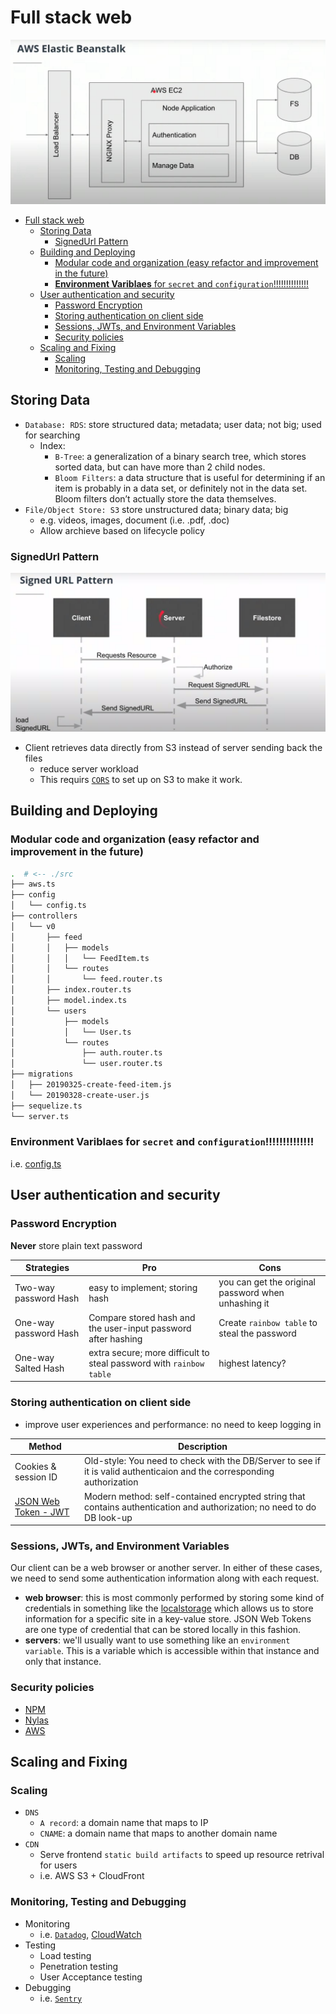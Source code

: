 # Full stack web

![architecture](img/full-stack-web.jpg)

- [Full stack web](#full-stack-web)
  - [Storing Data](#storing-data)
    - [SignedUrl Pattern](#signedurl-pattern)
  - [Building and Deploying](#building-and-deploying)
    - [Modular code and organization (easy refactor and improvement in the future)](#modular-code-and-organization-easy-refactor-and-improvement-in-the-future)
    - [**Environment Variblaes** for `secret` and `configuration`!!!!!!!!!!!!!!](#environment-variblaes-for-secret-and-configuration)
  - [User authentication and security](#user-authentication-and-security)
    - [Password Encryption](#password-encryption)
    - [Storing authentication on client side](#storing-authentication-on-client-side)
    - [Sessions, JWTs, and Environment Variables](#sessions-jwts-and-environment-variables)
    - [Security policies](#security-policies)
  - [Scaling and Fixing](#scaling-and-fixing)
    - [Scaling](#scaling)
    - [Monitoring, Testing and Debugging](#monitoring-testing-and-debugging)

## Storing Data

- `Database: RDS`: store structured data; metadata; user data; not big; used for searching
  - Index:
    - `B-Tree`: a generalization of a binary search tree, which stores sorted data, but can have more than 2 child nodes.
    - `Bloom Filters`: a data structure that is useful for determining if an item is probably in a data set, or definitely not in the data set. Bloom filters don’t actually store the data themselves.
- `File/Object Store: S3` store unstructured data; binary data; big
  - e.g. videos, images, document (i.e. .pdf, .doc)
  - Allow archieve based on lifecycle policy

### SignedUrl Pattern

![signedurl](img/signedurl.jpg)

- Client retrieves data directly from S3 instead of server sending back the files
  - reduce server workload
  - This requirs [`CORS`](https://developer.mozilla.org/en-US/docs/Web/HTTP/CORS) to set up on S3 to make it work.

## Building and Deploying

### Modular code and organization (easy refactor and improvement in the future)

```bash
.  # <-- ./src
├── aws.ts
├── config
│   └── config.ts
├── controllers
│   └── v0
│       ├── feed
│       │   ├── models
│       │   │   └── FeedItem.ts
│       │   └── routes
│       │       └── feed.router.ts
│       ├── index.router.ts
│       ├── model.index.ts
│       └── users
│           ├── models
│           │   └── User.ts
│           └── routes
│               ├── auth.router.ts
│               └── user.router.ts
├── migrations
│   ├── 20190325-create-feed-item.js
│   └── 20190328-create-user.js
├── sequelize.ts
└── server.ts
```

### **Environment Variblaes** for `secret` and `configuration`!!!!!!!!!!!!!!

i.e. [config.ts](../course-02/exercises/udacity-c2-restapi/src/config/config.ts)

## User authentication and security

### Password Encryption

**Never** store plain text password

| Strategies            | Pro                                                                 | Cons                                                |
| --------------------- | ------------------------------------------------------------------- | --------------------------------------------------- |
| Two-way password Hash | easy to implement; storing hash                                     | you can get the original password when unhashing it |
| One-way password Hash | Compare stored hash and the user-input password after hashing       | Create `rainbow table` to steal the password        |
| One-way Salted Hash   | extra secure; more difficult to steal password with `rainbow table` | highest latency?                                    |

### Storing authentication on client side

- improve user experiences and performance: no need to keep logging in

| Method                                  | Description                                                                                                             |
| --------------------------------------- | ----------------------------------------------------------------------------------------------------------------------- |
| Cookies & session ID                    | Old-style: You need to check with the DB/Server to see if it is valid authenticaion and the corresponding authorization |
| [JSON Web Token - JWT](https://jwt.io/) | Modern method: self-contained encrypted string that contains authentication and authorization; no need to do DB look-up |

### Sessions, JWTs, and Environment Variables

Our client can be a web browser or another server. In either of these cases, we need to send some authentication information along with each request.

- **web browser**: this is most commonly performed by storing some kind of credentials in something like the [localstorage](https://developer.mozilla.org/en-US/docs/Web/API/Window/localStorage) which allows us to store information for a specific site in a key-value store. JSON Web Tokens are one type of credential that can be stored locally in this fashion.
- **servers**: we'll usually want to use something like an `environment variable`. This is a variable which is accessible within that instance and only that instance.

### Security policies

- [NPM](https://www.npmjs.com/policies/security)
- [Nylas](https://www.nylas.com/security/)
- [AWS](https://aws.amazon.com/security/)

## Scaling and Fixing

### Scaling

- `DNS`
  - `A record`: a domain name that maps to IP
  - `CNAME`: a domain name that maps to another domain name
- `CDN`
  - Serve frontend `static build artifacts` to speed up resource retrival for users
  - i.e. AWS S3 + CloudFront

### Monitoring, Testing and Debugging

- Monitoring
  - i.e. [`Datadog`](https://www.datadoghq.com/product/), [CloudWatch](https://aws.amazon.com/cloudwatch/)
- Testing
  - Load testing
  - Penetration testing
  - User Acceptance testing
- Debugging
  - i.e. [`Sentry`](https://sentry.io/)